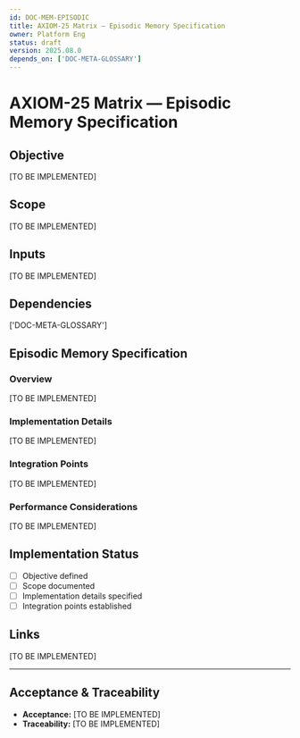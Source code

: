 ```yaml
---
id: DOC-MEM-EPISODIC
title: AXIOM-25 Matrix — Episodic Memory Specification
owner: Platform Eng
status: draft
version: 2025.08.0
depends_on: ['DOC-META-GLOSSARY']
---
```


# AXIOM-25 Matrix — Episodic Memory Specification

## Objective
[TO BE IMPLEMENTED]

## Scope
[TO BE IMPLEMENTED]

## Inputs
[TO BE IMPLEMENTED]

## Dependencies
['DOC-META-GLOSSARY']

## Episodic Memory Specification

### Overview
[TO BE IMPLEMENTED]

### Implementation Details
[TO BE IMPLEMENTED]

### Integration Points
[TO BE IMPLEMENTED]

### Performance Considerations
[TO BE IMPLEMENTED]

## Implementation Status
- [ ] Objective defined
- [ ] Scope documented
- [ ] Implementation details specified
- [ ] Integration points established

## Links
[TO BE IMPLEMENTED]

---

## Acceptance & Traceability
- **Acceptance:** [TO BE IMPLEMENTED]
- **Traceability:** [TO BE IMPLEMENTED]
